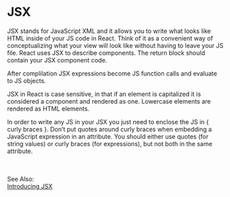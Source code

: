# JSX
JSX stands for JavaScript XML and it allows you to write what looks like HTML inside of your JS code in React. Think of it as a convenient way of conceptualizing what your view will look like without having to leave your JS file. React uses JSX to describe components. The return block should contain your JSX component code.  
  
After complilation JSX expressions become JS function calls  and evaluate to JS objects.  
  
JSX in React is case sensitive, in that if an element is capitalized it is considered a component and rendered as one. Lowercase elements are rendered as HTML elements.
  
In order to write any JS in your JSX you just need to enclose the JS in { curly braces }. Don’t put quotes around curly braces when embedding a JavaScript expression in an attribute. You should either use quotes (for string values) or curly braces (for expressions), but not both in the same attribute.



<BR><BR>See Also:  
[Introducing JSX](https://reactjs.org/docs/introducing-jsx.html)
